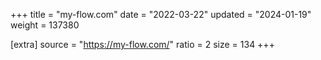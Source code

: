 +++
title = "my-flow.com"
date = "2022-03-22"
updated = "2024-01-19"
weight = 137380

[extra]
source = "https://my-flow.com/"
ratio = 2
size = 134
+++
